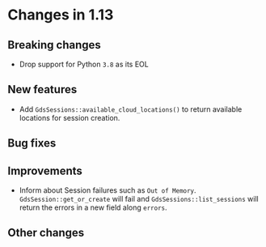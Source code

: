 # Changes in 1.13


## Breaking changes

* Drop support for Python `3.8` as its EOL


## New features

* Add `GdsSessions::available_cloud_locations()` to return available locations for session creation.


## Bug fixes


## Improvements

* Inform about Session failures such as `Out of Memory`. `GdsSession::get_or_create` will fail and `GdsSessions::list_sessions` will return the errors in a new field along `errors`.


## Other changes

